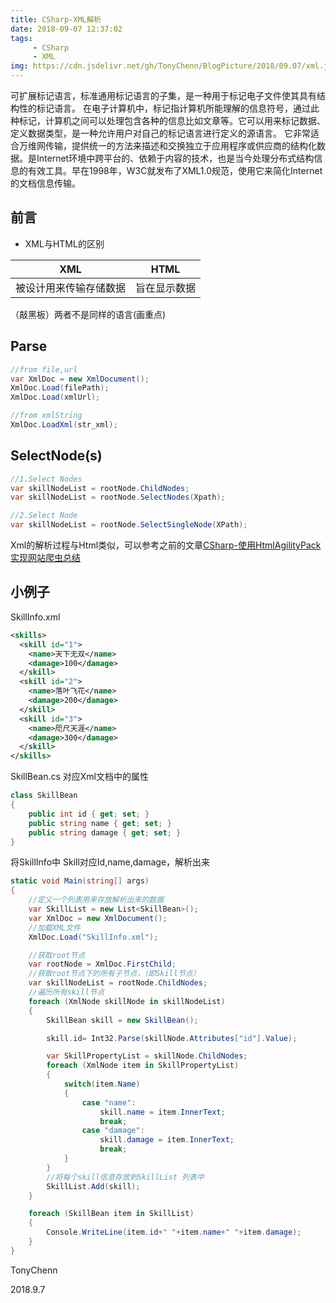 ```yaml
---
title: CSharp-XML解析
date: 2018-09-07 12:37:02
tags:
     - CSharp
     - XML
img: https://cdn.jsdelivr.net/gh/TonyChenn/BlogPicture/2018/09.07/xml.jpg
---
```


可扩展标记语言，标准通用标记语言的子集，是一种用于标记电子文件使其具有结构性的标记语言。
在电子计算机中，标记指计算机所能理解的信息符号，通过此种标记，计算机之间可以处理包含各种的信息比如文章等。它可以用来标记数据、定义数据类型，是一种允许用户对自己的标记语言进行定义的源语言。 它非常适合万维网传输，提供统一的方法来描述和交换独立于应用程序或供应商的结构化数据。是Internet环境中跨平台的、依赖于内容的技术，也是当今处理分布式结构信息的有效工具。早在1998年，W3C就发布了XML1.0规范，使用它来简化Internet的文档信息传输。

## 前言
- XML与HTML的区别

XML | HTML
---|---
被设计用来传输存储数据 | 旨在显示数据

（敲黑板）两者不是同样的语言(画重点)

 ## Parse
 
```csharp
//from file,url
var XmlDoc = new XmlDocument();
XmlDoc.Load(filePath);
XmlDoc.Load(xmlUrl);

//from xmlString
XmlDoc.LoadXml(str_xml);
```

## SelectNode(s)

```csharp
//1.Select Nodes
var skillNodeList = rootNode.ChildNodes;
var skillNodeList = rootNode.SelectNodes(Xpath);

//2.Select Node
var skillNodeList = rootNode.SelectSingleNode(XPath);
```

Xml的解析过程与Html类似，可以参考之前的文章[CSharp-使用HtmlAgilityPack实现网站爬虫总结](https://tonychenn.cn/2018/09/01/CSharp-%E4%BD%BF%E7%94%A8HtmlAgilityPack%E5%AE%9E%E7%8E%B0%E7%BD%91%E7%AB%99%E7%88%AC%E8%99%AB%E6%80%BB%E7%BB%93/)

## 小例子

SkillInfo.xml
```xml
<skills>
  <skill id="1">
    <name>天下无双</name>
    <damage>100</damage>
  </skill>
  <skill id="2">
    <name>落叶飞花</name>
    <damage>200</damage>
  </skill>
  <skill id="3">
    <name>咫尺天涯</name>
    <damage>300</damage>
  </skill>
</skills>
```

SkillBean.cs 对应Xml文档中的属性

```csharp
class SkillBean
{
    public int id { get; set; }
    public string name { get; set; }
    public string damage { get; set; }
}
```
将SkillInfo中 Skill对应Id,name,damage，解析出来

```csharp
static void Main(string[] args)
{
    //定义一个列表用来存放解析出来的数据
    var SkillList = new List<SkillBean>();
    var XmlDoc = new XmlDocument();
    //加载XML文件
    XmlDoc.Load("SkillInfo.xml");

    //获取root节点
    var rootNode = XmlDoc.FirstChild;
    //获取root节点下的所有子节点，（即Skill节点）
    var skillNodeList = rootNode.ChildNodes;
    //遍历所有skill节点
    foreach (XmlNode skillNode in skillNodeList)
    {
        SkillBean skill = new SkillBean();

        skill.id= Int32.Parse(skillNode.Attributes["id"].Value);

        var SkillPropertyList = skillNode.ChildNodes;
        foreach (XmlNode item in SkillPropertyList)
        {
            switch(item.Name)
            {
                case "name":
                    skill.name = item.InnerText;
                    break;
                case "damage":
                    skill.damage = item.InnerText;
                    break;
            }
        }
        //将每个skill信息存放到SkillList 列表中
        SkillList.Add(skill);
    }

    foreach (SkillBean item in SkillList)
    {
        Console.WriteLine(item.id+" "+item.name+" "+item.damage);
    }
}
```
TonyChenn

2018.9.7
